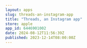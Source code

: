 ```yaml
---
layout: apps
slug: threads-an-instagram-app
title: "Threads, an Instagram app"
store: apple
app_id: 6446901002
date: 2024-08-12T11:56:39Z
published: 2023-12-14T08:00:00Z
---
```

